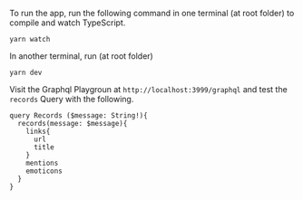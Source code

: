 To run the app, run the following command in one terminal (at root folder) to compile and watch TypeScript.
```
yarn watch
```

In another terminal, run (at root folder)
```
yarn dev
```


Visit the Graphql Playgroun at `http://localhost:3999/graphql` and test the `records` Query with the following.
```
query Records ($message: String!){
  records(message: $message){
    links{
      url
      title
    }
    mentions
    emoticons
  }
}
```
